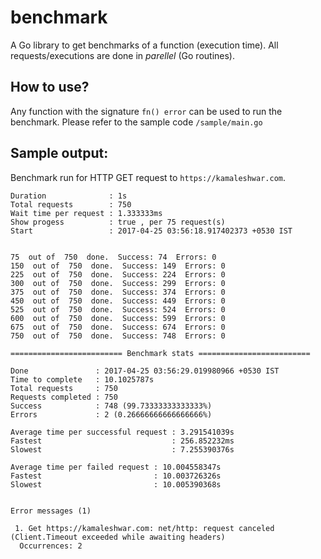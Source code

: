 # benchmark
A Go library to get benchmarks of a function (execution time). All requests/executions are done in *parellel* (Go routines).

## How to use?
Any function with the signature `fn() error` can be used to run the benchmark. Please refer to the sample code `/sample/main.go`


## Sample output:

Benchmark run for HTTP GET request to `https://kamaleshwar.com`.

```
Duration              : 1s 
Total requests        : 750 
Wait time per request : 1.333333ms 
Show progess          : true , per 75 request(s) 
Start                 : 2017-04-25 03:56:18.917402373 +0530 IST


75  out of  750  done.  Success: 74  Errors: 0
150  out of  750  done.  Success: 149  Errors: 0
225  out of  750  done.  Success: 224  Errors: 0
300  out of  750  done.  Success: 299  Errors: 0
375  out of  750  done.  Success: 374  Errors: 0
450  out of  750  done.  Success: 449  Errors: 0
525  out of  750  done.  Success: 524  Errors: 0
600  out of  750  done.  Success: 599  Errors: 0
675  out of  750  done.  Success: 674  Errors: 0
750  out of  750  done.  Success: 748  Errors: 0

========================= Benchmark stats =========================
 
Done               : 2017-04-25 03:56:29.019980966 +0530 IST 
Time to complete   : 10.1025787s 
Total requests     : 750 
Requests completed : 750 
Success            : 748 (99.73333333333333%) 
Errors             : 2 (0.26666666666666666%)

Average time per successful request : 3.291541039s 
Fastest                             : 256.852232ms 
Slowest                             : 7.255390376s

Average time per failed request : 10.004558347s 
Fastest                         : 10.003726326s 
Slowest                         : 10.005390368s


Error messages (1)

 1. Get https://kamaleshwar.com: net/http: request canceled (Client.Timeout exceeded while awaiting headers)
  Occurrences: 2
```
